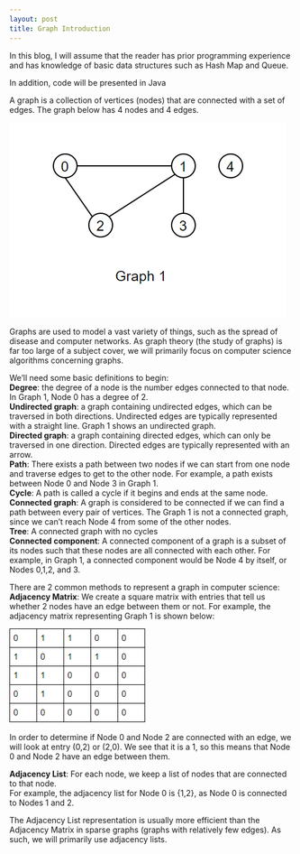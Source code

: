 ```yaml
---
layout: post
title: Graph Introduction
---
```

In this blog, I will assume that the reader has prior programming experience and has knowledge of basic data structures such as Hash Map and Queue. 

In addition, code will be presented in Java

A graph is a collection of vertices (nodes) that are connected with a set of edges. The graph below has 4 nodes and 4 edges.

![Graph1](https://github.com/GeneralDucky/GeneralDucky.github.io/blob/master/images/Pic1.PNG)

Graphs are used to model a vast variety of things, such as the spread of disease and computer networks. As graph theory (the study of graphs) is far too large of a subject cover, we will primarily focus on computer science algorithms concerning graphs.

We’ll need some basic definitions to begin:  
**Degree**: the degree of a node is the number edges connected to that node. In Graph 1, Node 0 has a degree of 2.  
**Undirected graph**: a graph containing undirected edges, which can be traversed in both directions. Undirected edges are typically represented with a straight line. Graph 1 shows an undirected graph.  
**Directed graph**: a graph containing directed edges, which can only be traversed in one direction. Directed edges are typically represented with an arrow.  
**Path**: There exists a path between two nodes if we can start from one node and traverse edges to get to the other node. For example, a path exists between Node 0 and Node 3 in Graph 1.  
**Cycle**: A path is called a cycle if it begins and ends at the same node.  
**Connected graph**: A graph is considered to be connected if we can find a path between every pair of vertices. The Graph 1 is not a connected graph, since we can’t reach Node 4 from some of the other nodes.  
**Tree**: A connected graph with no cycles  
**Connected component**: A connected component of a graph is a subset of its nodes such that these nodes are all connected with each other. For example, in Graph 1, a connected component would be Node 4 by itself, or Nodes 0,1,2, and 3.

There are 2 common methods to represent a graph in computer science:  
**Adjacency Matrix**: We create a square matrix with entries that tell us whether 2 nodes have an edge between them or not. For example, the adjacency matrix representing Graph 1 is shown below:   

![Matrix](https://github.com/GeneralDucky/GeneralDucky.github.io/blob/master/images/Capture.PNG)  

In order to determine if Node 0 and Node 2 are connected with an edge, we will look at entry (0,2) or (2,0). We see that it is a 1, so this means that Node 0 and Node 2 have an edge between them.  

**Adjacency List**: For each node, we keep a list of nodes that are connected to that node.  
For example, the adjacency list for Node 0 is {1,2}, as Node 0 is connected to Nodes 1 and 2.

The Adjacency List representation is usually more efficient than the Adjacency Matrix in sparse graphs (graphs with relatively few edges). As such, we will primarily use adjacency lists.

